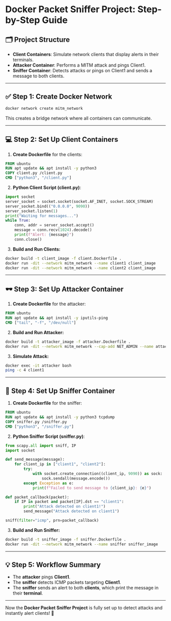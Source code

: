 # Docker Packet Sniffer Project: Step-by-Step Guide

## 🗂 Project Structure
- **Client Containers**: Simulate network clients that display alerts in their terminals.
- **Attacker Container**: Performs a MITM attack and pings Client1.
- **Sniffer Container**: Detects attacks or pings on Client1 and sends a message to both clients.

---

## ✅ Step 1: Create Docker Network
```sh
docker network create mitm_network
```
This creates a bridge network where all containers can communicate.

---

## 💻 Step 2: Set Up Client Containers
1. **Create Dockerfile** for the clients:
```Dockerfile
FROM ubuntu
RUN apt update && apt install -y python3
COPY client.py /client.py
CMD ["python3", "/client.py"]
```
2. **Python Client Script (client.py)**:
```python
import socket
server_socket = socket.socket(socket.AF_INET, socket.SOCK_STREAM)
server_socket.bind(("0.0.0.0", 9090))
server_socket.listen(1)
print("Waiting for messages...")
while True:
    conn, addr = server_socket.accept()
    message = conn.recv(1024).decode()
    print(f"Alert: {message}")
    conn.close()
```
3. **Build and Run Clients:**
```sh
docker build -t client_image -f client.Dockerfile .
docker run -dit --network mitm_network --name client1 client_image
docker run -dit --network mitm_network --name client2 client_image
```

---

## 🕶️ Step 3: Set Up Attacker Container
1. **Create Dockerfile** for the attacker:
```Dockerfile
FROM ubuntu
RUN apt update && apt install -y iputils-ping
CMD ["tail", "-f", "/dev/null"]
```
2. **Build and Run Attacker:**
```sh
docker build -t attacker_image -f attacker.Dockerfile .
docker run -dit --network mitm_network --cap-add NET_ADMIN --name attacker attacker_image
```
3. **Simulate Attack:**
```sh
docker exec -it attacker bash
ping -c 4 client1
```

---

## 📡 Step 4: Set Up Sniffer Container
1. **Create Dockerfile** for the sniffer:
```Dockerfile
FROM ubuntu
RUN apt update && apt install -y python3 tcpdump
COPY sniffer.py /sniffer.py
CMD ["python3", "/sniffer.py"]
```
2. **Python Sniffer Script (sniffer.py)**:
```python
from scapy.all import sniff, IP
import socket

def send_message(message):
    for client_ip in ["client1", "client2"]:
        try:
            with socket.create_connection((client_ip, 9090)) as sock:
                sock.sendall(message.encode())
        except Exception as e:
            print(f"Failed to send message to {client_ip}: {e}")

def packet_callback(packet):
    if IP in packet and packet[IP].dst == "client1":
        print("Attack detected on client1!")
        send_message("Attack detected on client1")

sniff(filter="icmp", prn=packet_callback)
```
3. **Build and Run Sniffer:**
```sh
docker build -t sniffer_image -f sniffer.Dockerfile .
docker run -dit --network mitm_network --name sniffer sniffer_image
```

---

## 💡 Step 5: Workflow Summary
- The **attacker** pings **Client1**.
- The **sniffer** detects ICMP packets targeting **Client1**.
- The **sniffer** sends an alert to both **clients**, which print the message in their **terminal**.

---

Now the **Docker Packet Sniffer Project** is fully set up to detect attacks and instantly alert clients! 🚨
